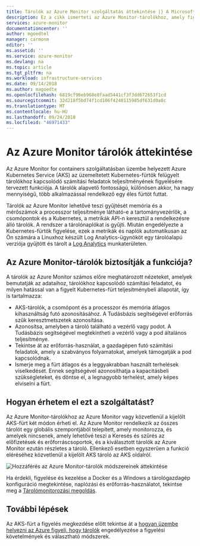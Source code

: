 ```yaml
---
title: Tárolók az Azure Monitor szolgáltatás áttekintése |} A Microsoft Docs
description: Ez a cikk ismerteti az Azure Monitor-tárolókhoz, amely figyeli az AKS Container Insights megoldás és az érték azt tesz lehetővé, hogy az AKS-fürt és az Azure Container Instances állapotának figyelése.
services: azure-monitor
documentationcenter: ''
author: mgoedtel
manager: carmonm
editor: ''
ms.assetid: ''
ms.service: azure-monitor
ms.devlang: na
ms.topic: article
ms.tgt_pltfrm: na
ms.workload: infrastructure-services
ms.date: 09/14/2018
ms.author: magoedte
ms.openlocfilehash: 6819cf96eb968e8faad5441cf3f3dd672653f1cd
ms.sourcegitcommit: 32d218f5bd74f1cd106f4248115985df631d0a8c
ms.translationtype: MT
ms.contentlocale: hu-HU
ms.lasthandoff: 09/24/2018
ms.locfileid: "46971433"
---
```

# <a name="azure-monitor-for-containers-overview"></a>Az Azure Monitor tárolók áttekintése

Az Azure Monitor for containers szolgáltatásban üzembe helyezett Azure Kubernetes Service (AKS) az üzemeltetett Kubernetes-fürtök felügyelt tárolókhoz kapcsolódó számítási feladatok teljesítményének figyelésére tervezett funkciója. A tárolók alapvető fontosságú, különösen akkor, ha nagy mennyiségű, több alkalmazással rendelkező egy éles fürtöt futtat.

Tárolók az Azure Monitor lehetővé teszi gyűjtését memória és a mérőszámok a processzor teljesítménye látható-e a tartományvezérlők, a csomópontok és a Kubernetes, a metrikák API-n keresztül a rendelkezésre álló tárolók. A rendszer a tárolónaplókat is gyűjti.  Miután engedélyezte a Kubernetes-fürtök figyelése, ezek a metrikák és naplók automatikusan az Ön számára a Linuxhoz készült Log Analytics-ügynököt egy tárolóalapú verziója gyűjtött és tárolt a [Log Analytics](../log-analytics/log-analytics-overview.md) munkaterületen. 
 
## <a name="what-does-azure-monitor-for-containers-provide"></a>Az Azure Monitor-tárolók biztosítják a funkciója?

A tárolók az Azure Monitor számos előre meghatározott nézeteket, amelyek bemutatják az adataihoz, tárolókhoz kapcsolódó számítási feladatot, és milyen hatással van a figyelt Kubernetes-fürt teljesítménybeli állapotát, így is tartalmazza:  

* AKS-tárolók, a csomópont és a processzor és memória átlagos kihasználtság futó azonosításához. A Tudásbázis segítségével erőforrás szűk keresztmetszetek azonosítása.
* Azonosítsa, amelyben a tároló található a vezérlő vagy podot. A Tudásbázis segítségével megtekintheti a vezérlő vagy a pod általános teljesítménye. 
* Tekintse át az erőforrás-használat, a gazdagépen futó számítási feladatok, amely a szabványos folyamatokat, amelyek támogatják a pod kapcsolódnak.
* Ismerje meg a fürt átlagos és a leggyakrabban használt terhelések viselkedését. Ennek segítségével azonosíthatja a kapacitásbeli szükségleteket, és döntse el, a legnagyobb terhelést, amely képes elviselni a fürt. 

## <a name="how-do-i-access-this-feature"></a>Hogyan érhetem el ezt a szolgáltatást?
Az Azure Monitor-tárolókhoz az Azure Monitor vagy közvetlenül a kijelölt AKS-fürt két módon érheti el. Az Azure Monitor rendelkezik az összes tárolót egy globális szempontjából telepített, amely monitorozza, és amelyek nincsenek, amely lehetővé teszi a Keresés és szűrés az előfizetések és erőforráscsoportok, és a kiválasztott tárolók az Azure Monitor ezután részletes a tároló.  Ellenkező esetben egyszerűen a funkció eléréséhez közvetlenül a kijelölt AKS tároló az AKS oldalról.  

![Hozzáférés az Azure Monitor-tárolók módszereinek áttekintése](./media/monitoring-container-insights-overview/azmon-containers-views.png)

Ha érdekli, figyelése és kezelése a Docker és a Windows a tárológazdagép konfiguráció megtekintése, naplózási és erőforrás-használatot, tekintse meg a [Tárolómonitorozási megoldás](../log-analytics/log-analytics-containers.md).

## <a name="next-steps"></a>További lépések
Az AKS-fürt a figyelés megkezdése előtt tekintse át a [hogyan üzembe helyezni az Azure figyeli, hogy tárolók](monitoring-container-insights-onboard.md) engedélyezése a figyelési követelmények és választható módszerek.  
